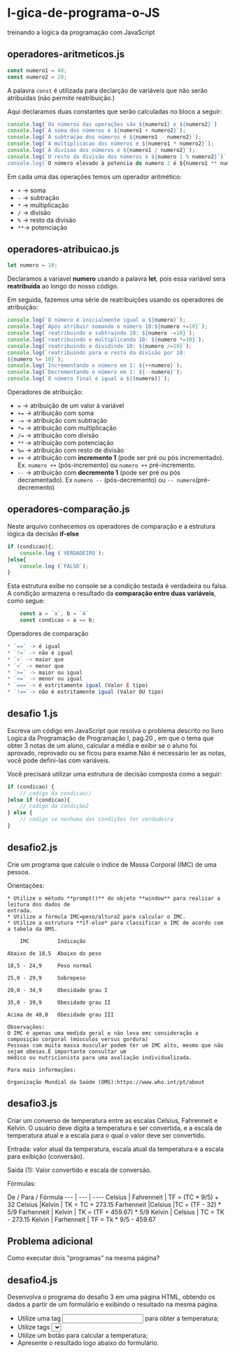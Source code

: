 # l-gica-de-programa-o-JS
treinando a logica da programação com JavaScript

## operadores-aritmeticos.js

~~~js
const numero1 = 40;
const numero2 = 20;
~~~

A palavra `const` é utilizada para declarção de variáveis que não serão 
atribuidas (não permite reatribuição.)

Aqui declaramos duas constantes que serão calculadas no bloco a seguir:

~~~js
console.log(`Os números das operações são ${numero1} e ${numero2}`)
console.log(`A soma dos números é ${numero1 + numero2}`);
console.log(`A subtracao dos números é ${numero1 - numero2}`);
console.log(`A multiplicacao dos números é ${numero1 * numero2}`);
console.log(`A divisao dos números é ${numero1 / numero2}`);
console.log(`O resto da divisão dos números è ${numero 1 % numero2}`)`;
console.log(`O número elevado à potencia do numero 2 é ${numero1 ** numero2}`);
~~~


Em cada uma das operações temos um operador aritmético:

* `+` -> soma
* `-` -> subtração
* `*` -> multiplicação
* `/` -> divisão
* `%` -> resto da divisão
* `**`-> potenciação

## operadores-atribuicao.js

~~~js
let numero = 10;

~~~
Declaramos a variavel **numero** usando a palavra **let**, pois essa variável sera **reatribuída** ao longo do nosso código.

Em seguida, fazemos uma série de reatribuições usando os operadores de atribuição:

~~~js
console.log(`O número é inicialmente igual a ${numero}`);
console.log(`Após atribuir somando o número 10:${numero +=10}`);
console.log(`reatribuindo e subtraindo 10: ${numero -=10}`);
console.log(`reatribuindo e multiplicando 10: ${numero *=10}`);
console.log(`reatribuindo e dividindo 10: ${numero /=10}`);
console.log(`reatribuindo para o resto da divisão por 10:
${numero %= 10}`);
console.log(`Incrementando o número em 1: ${++numero}`);
console.log(`Decrementando o número em 1: ${--numero}`);
console.log(`O número final é igual a ${(numero)}`);
~~~

Operadores de atribuição:
* `=` -> atribuição de um valor à variável
* `+=` -> atribuição com soma
* `-=` -> atribuição com subtração
* `*=` -> atribuição com multiplicação
* `/=` -> atribuição com divisão
* `**` -> atribuição com potenciação
* `%=` -> atribuição com resto de divisão
* `++` -> atribuição com **incremento 1** (pode ser pré ou pós incrementado).
Ex. `numero ++` (pós-incremento) ou `numero ++` pré-incremento.
* `--` -> atribuição com **decremento 1**  (pode ser pré ou pós decramentado).
Ex `numero --` (pós-decremento) ou `-- numero`(pré-decremento)


## operadores-comparação.js


Neste arquivo conhecemos os operadores de comparação e a estrutura
lógica da decisão **if-else**

~~~js
if (condicao){;
    console.log (`VERDADEIRO`);
}else{
    console.log (`FALSO`);
}
~~~
Esta estrutura exibe no console se a condição testada é verdadeira ou falsa.
A condição armazena o resultado da **comparação entre duas variáveis**, como
segue:

~~~js
    const a = `a`, b = `A`
    const condicao = a == b;

~~~
Operadores de comparação
~~~js
* `==` -> é igual
* `!=` -> não é igual         
* `>` -> maior que
* `<` -> menor que
* `>=` -> maior ou igual
* `<=` -> menor ou igual 
* `===`-> é estritamente igual (Valor E tipo)
* `!==`-> não é estritamente igual (Valor OU tipo)


~~~

## desafio 1.js

Escreva um código em JavaScript que resolva o problema descrito no livro
Logica da Programação de Programação I, pag.20 , em que o tema que obter 3 notas
de um aluno, calcular a média e exibir se o aluno foi aprovado, reprovado ou se ficou
para exame.Não é necessário ler as notas, você pode defini-las com variáveis.

Você precisará utilizar uma estrutura de decisão composta como a seguir:



~~~js
if (condicao) {
    // codigo da condicao//
}else if (condicao){
    // codigo da condição2
} else {
    // codigo se nenhuma das condições for verdadeira
}

~~~


## desafio2.js

Crie um programa que calcule o indice de Massa Corporal (IMC) de uma pessoa.

Orientações:

    * Utilize o método **prompt()** do objeto **window** para realizar a leitura dos dados de
    entrada.
    * Utilize a fórmula IMC=peso/altura2 para calcular o IMC.
    * Utilize a estrutura **if-else* para classificar o IMC de acordo com a tabela da OMS.

        IMC         Indicação

    Abaixo de 18,5  Abaixo do peso

    18,5 - 24,9     Peso normal

    25,0 - 29,9     Sobrepeso

    20,0 - 34,9     Obesidade grau I

    35,0 - 39,9     Obesidade grau II

    Acima de 40,0   Obesidade grau III

    Observações:
    O IMC é apenas uma medida geral e não leva emc consideração a composição corporal (músculos versus gordura)
    Pessoas com muita massa muscular podem ter um IMC alto, mesmo que não sejam obesas.É importante consultar um 
    médico ou nutricionista para uma avaliação individualizada. 

    Para mais informações: 

    Organização Mundial da Saúde (OMS):https://www.who.int/pt/about


## desafio3.js

Criar um converso de temperatura entre as escalas Celsius, Fahrenneit e Kelvin. O usuário
deve digita a temperatura e ser convertida,  e a escala de temperatura atual e a escala para o qual o valor deve ser convertido.

Entrada: valor atual da temperatura, escala atual da temperatura e a escala para exibição (conversão).

Saída (1): Valor convertido e  escala de conversão.

Fórmulas: 

De / Para / Fórmula 
--- | --- | ----
Celsius | Fahrenneit | TF = (TC * 9/5) + 32
Celsius |Kelvin | TK = TC + 273.15
Farhenneit |Celsius |TC = (TF - 32) * 5/9
Farhenneit | Kelvin | TK = (TF + 459.67) * 5/9
Kelvin | Celsius | TC = TK -  273.15
Kelvin | Farhenneit | TF = Tk * 9/5 - 459.67

## Problema adicional

Como executar dois "programas" na mesma página?

## desafio4.js

Desenvolva o programa do desafio 3 em uma página HTML, obtendo os dados a partir de um 
formulário e exibindo o resultado na mesma página.

* Utilize uma tag <input> para obter a temperatura;
* Utilize tags <select> para selecionar as escalas atual e de conversão;
* Utilize um botão para calcular a temperatura;
* Apresente o resultado logo abaixo do formulário. 
